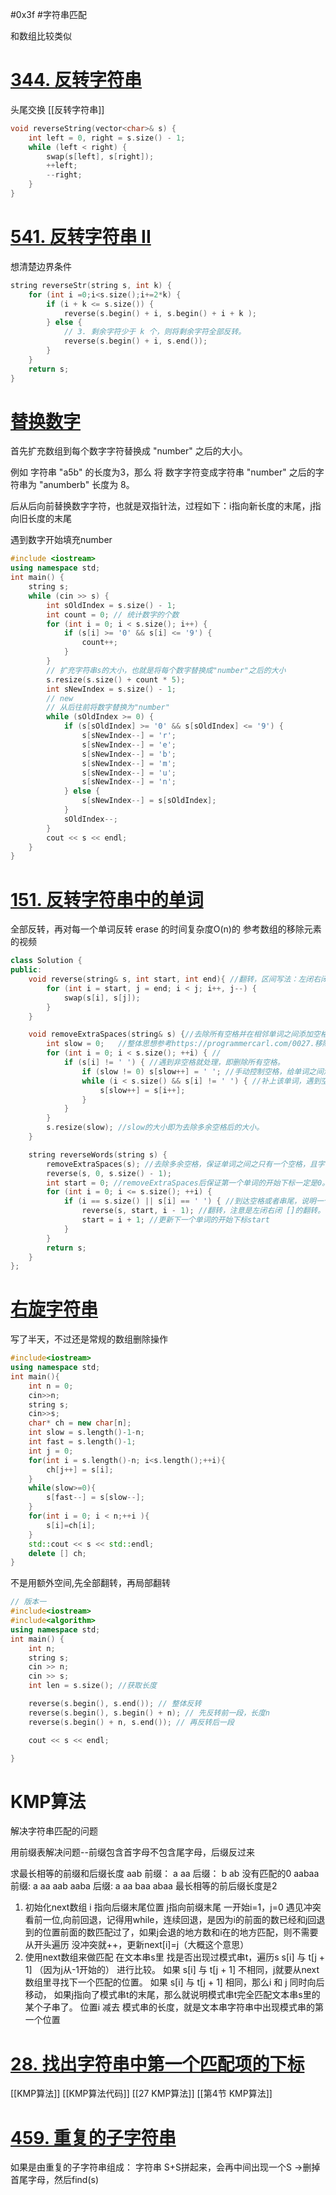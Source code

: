 #0x3f #字符串匹配 

和数组比较类似
# [344. 反转字符串](https://leetcode.cn/problems/reverse-string/)
头尾交换
[[反转字符串]]
```c++
void reverseString(vector<char>& s) {  
    int left = 0, right = s.size() - 1;  
    while (left < right) {  
        swap(s[left], s[right]);  
        ++left;  
        --right;  
    }  
}
```

# [541. 反转字符串 II](https://leetcode.cn/problems/reverse-string-ii/)
想清楚边界条件

```c++
string reverseStr(string s, int k) {  
    for (int i =0;i<s.size();i+=2*k) {  
        if (i + k <= s.size()) {  
            reverse(s.begin() + i, s.begin() + i + k );  
        } else {  
            // 3. 剩余字符少于 k 个，则将剩余字符全部反转。  
            reverse(s.begin() + i, s.end());  
        }  
    }  
    return s;  
}
```
# [替换数字](https://kamacoder.com/problempage.php?pid=1064)


首先扩充数组到每个数字字符替换成 "number" 之后的大小。

例如 字符串 "a5b" 的长度为3，那么 将 数字字符变成字符串 "number" 之后的字符串为 "anumberb" 长度为 8。

后从后向前替换数字字符，也就是双指针法，过程如下：i指向新长度的末尾，j指向旧长度的末尾

遇到数字开始填充number
```c++
#include <iostream>
using namespace std;
int main() {
    string s;
    while (cin >> s) {
        int sOldIndex = s.size() - 1;
        int count = 0; // 统计数字的个数
        for (int i = 0; i < s.size(); i++) {
            if (s[i] >= '0' && s[i] <= '9') {
                count++;
            }
        }
        // 扩充字符串s的大小，也就是将每个数字替换成"number"之后的大小
        s.resize(s.size() + count * 5);
        int sNewIndex = s.size() - 1;
        // new
        // 从后往前将数字替换为"number"
        while (sOldIndex >= 0) {
            if (s[sOldIndex] >= '0' && s[sOldIndex] <= '9') {
                s[sNewIndex--] = 'r';
                s[sNewIndex--] = 'e';
                s[sNewIndex--] = 'b';
                s[sNewIndex--] = 'm';
                s[sNewIndex--] = 'u';
                s[sNewIndex--] = 'n';
            } else {
                s[sNewIndex--] = s[sOldIndex];
            }
            sOldIndex--;
        }
        cout << s << endl;       
    }
}
```
# [151. 反转字符串中的单词](https://leetcode.cn/problems/reverse-words-in-a-string/)
全部反转，再对每一个单词反转
erase 的时间复杂度O(n)的
参考数组的移除元素的视频
```c++
class Solution {
public:
    void reverse(string& s, int start, int end){ //翻转，区间写法：左闭右闭 []
        for (int i = start, j = end; i < j; i++, j--) {
            swap(s[i], s[j]);
        }
    }

    void removeExtraSpaces(string& s) {//去除所有空格并在相邻单词之间添加空格, 快慢指针。
        int slow = 0;   //整体思想参考https://programmercarl.com/0027.移除元素.html
        for (int i = 0; i < s.size(); ++i) { //
            if (s[i] != ' ') { //遇到非空格就处理，即删除所有空格。
                if (slow != 0) s[slow++] = ' '; //手动控制空格，给单词之间添加空格。slow != 0说明不是第一个单词，需要在单词前添加空格。
                while (i < s.size() && s[i] != ' ') { //补上该单词，遇到空格说明单词结束。
                    s[slow++] = s[i++];
                }
            }
        }
        s.resize(slow); //slow的大小即为去除多余空格后的大小。
    }

    string reverseWords(string s) {
        removeExtraSpaces(s); //去除多余空格，保证单词之间之只有一个空格，且字符串首尾没空格。
        reverse(s, 0, s.size() - 1);
        int start = 0; //removeExtraSpaces后保证第一个单词的开始下标一定是0。
        for (int i = 0; i <= s.size(); ++i) {
            if (i == s.size() || s[i] == ' ') { //到达空格或者串尾，说明一个单词结束。进行翻转。
                reverse(s, start, i - 1); //翻转，注意是左闭右闭 []的翻转。
                start = i + 1; //更新下一个单词的开始下标start
            }
        }
        return s;
    }
};
```


# [右旋字符串](https://kamacoder.com/problempage.php?pid=1065)
写了半天，不过还是常规的数组删除操作

```c++
#include<iostream>
using namespace std;
int main(){
    int n = 0;
    cin>>n;
    string s;
    cin>>s;
    char* ch = new char[n];
    int slow = s.length()-1-n;
    int fast = s.length()-1;
    int j = 0;
    for(int i = s.length()-n; i<s.length();++i){
        ch[j++] = s[i];
    }
    while(slow>=0){
        s[fast--] = s[slow--];
    }
    for(int i = 0; i < n;++i ){
        s[i]=ch[i];
    }
    std::cout << s << std::endl;
    delete [] ch;
}
```

不是用额外空间,先全部翻转，再局部翻转
```c++
// 版本一
#include<iostream>
#include<algorithm>
using namespace std;
int main() {
    int n;
    string s;
    cin >> n;
    cin >> s;
    int len = s.size(); //获取长度

    reverse(s.begin(), s.end()); // 整体反转
    reverse(s.begin(), s.begin() + n); // 先反转前一段，长度n
    reverse(s.begin() + n, s.end()); // 再反转后一段

    cout << s << endl;

} 
```
# KMP算法

解决字符串匹配的问题

用前缀表解决问题--前缀包含首字母不包含尾字母，后缀反过来

求最长相等的前缀和后缀长度
aab
前缀： a aa
后缀： b ab
没有匹配的0
aabaa
前缀: a aa aab aaba
后缀: a aa baa abaa
最长相等的前后缀长度是2 

1. 初始化next数组
	i 指向后缀末尾位置 j指向前缀末尾
	一开始i=1，j=0 
	遇见冲突看前一位,向前回退，记得用while，连续回退，是因为i的前面的数已经和j回退到的位置前面的数匹配过了，如果j会退的地方数和i在的地方匹配，则不需要从开头遍历
	没冲突就++，更新next[i]=j（大概这个意思）
2.  使用next数组来做匹配
	在文本串s里 找是否出现过模式串t，遍历s
	s[i] 与 t[j + 1] （因为j从-1开始的） 进行比较。
	如果 s[i] 与 t[j + 1] 不相同，j就要从next数组里寻找下一个匹配的位置。
	如果 s[i] 与 t[j + 1] 相同，那么i 和 j 同时向后移动，
	如果j指向了模式串t的末尾，那么就说明模式串t完全匹配文本串s里的某个子串了。
	位置i 减去 模式串的长度，就是文本串字符串中出现模式串的第一个位置



# [28. 找出字符串中第一个匹配项的下标](https://leetcode.cn/problems/find-the-index-of-the-first-occurrence-in-a-string/)
[[KMP算法]]
[[KMP算法代码]]
[[27 KMP算法]]
[[第4节 KMP算法]]


# [459. 重复的子字符串](https://leetcode.cn/problems/repeated-substring-pattern/)
如果是由重复的子字符串组成：
字符串 S+S拼起来，会再中间出现一个S
->删掉首尾字母，然后find(s)
